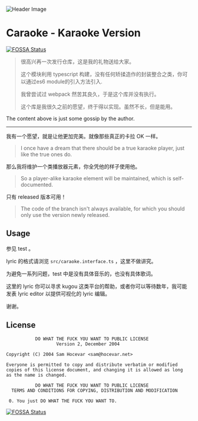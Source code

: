 ![Header Image](https://files.catbox.moe/vt17ng.png)

# Caraoke - Karaoke Version
[![FOSSA Status](https://app.fossa.io/api/projects/git%2Bgithub.com%2FCopay%2FCaraoke.svg?type=shield)](https://app.fossa.io/projects/git%2Bgithub.com%2FCopay%2FCaraoke?ref=badge_shield)


>很高兴再一次发行仓库，这是我的礼物送给大家。
>
>这个模块利用 typescript 构建，没有任何矫揉造作的封装整合之类，你可以通过es6 module的引入方法引入.
>
>我曾尝试过 webpack 然苦其良久，于是这个库并没有执行。
>
>这个库是我很久之前的愿望，终于得以实现。虽然不长，但是能用。

The content above is just some gossip by the author. 

----------

我有一个愿望，就是让他更加完美。就像那些真正的卡拉 OK 一样。

> I once have a dream that there should be a true karaoke player, just like the true ones do.

那么我将维护一个类播放器元素，你全凭他的样子使用他。

> So a player-alike karaoke element will be maintained, which is self-documented.

只有 released 版本可用！

> The code of the branch isn't always available, for which you should only use the version newly released.

## Usage

参见 test 。

lyric 的格式请浏览 `src/caraoke.interface.ts` ，这里不做讲究。

为避免一系列问题，test 中是没有具体音乐的，也没有具体歌词。

这里的 lyric 你可以寻求 kugou 这类平台的帮助，或者你可以等待数年，我可能发表 lyric editor 以提供可视化的 lyric 编辑。

谢谢。

## License
```
           DO WHAT THE FUCK YOU WANT TO PUBLIC LICENSE
                   Version 2, December 2004

Copyright (C) 2004 Sam Hocevar <sam@hocevar.net>

Everyone is permitted to copy and distribute verbatim or modified
copies of this license document, and changing it is allowed as long
as the name is changed.

           DO WHAT THE FUCK YOU WANT TO PUBLIC LICENSE
  TERMS AND CONDITIONS FOR COPYING, DISTRIBUTION AND MODIFICATION

 0. You just DO WHAT THE FUCK YOU WANT TO.
 ```

[![FOSSA Status](https://app.fossa.io/api/projects/git%2Bgithub.com%2FCopay%2FCaraoke.svg?type=large)](https://app.fossa.io/projects/git%2Bgithub.com%2FCopay%2FCaraoke?ref=badge_large)
